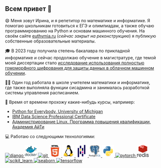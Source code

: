 ## Всем привет 👋
:smile: Меня зовут Ирина, и я репетитор по математике и информатике. Я помогаю школьникам готовиться к ЕГЭ и олимпиадам, а также обучаю программированию на Python и основам машинного обучения. На своём сайте [euthymia.ru](https://euthymia.ru) (*сейчас закрыт на реконструкцию*) я публикую собственные образовательные материалы.

:mortar_board: В 2023 году получила степень бакалавра по прикладной информатике и сейчас продолжаю обучение в магистратуре, где темой моей диссертации стало [исследование использования полностью гомоморфного шифрования для защиты данных в облачном машинном обучении](https://github.com/khaustova/fully-homomorphic-encryption-in-machine-learning).  

:woman_teacher: Один год работала в школе учителем математики и информатике, где также выполняла функции сисадмина и занималась разработкой системы управления расписанием.

:bookmark_tabs: Время от времени прохожу какие-нибудь курсы, например:  
- [Python for Everybody, University of Michigan](https://coursera.org/share/5a00a650ef0e0daa90867cda069e5cf1)
- [IBM Data Science Professional Certificate](https://coursera.org/share/35f6050969c6b74cb92f3da5e9391ab4)  
- [Администрирование Linux. Программа повышения квалификации, Академия АйТи](https://disk.yandex.ru/i/88UQ4zhC04QHew)  

:computer: Работаю со следующими технологиями:
<p align="left"> <a href="https://www.djangoproject.com/" target="_blank" rel="noreferrer"> <img src="https://cdn.worldvectorlogo.com/logos/django.svg" alt="django" width="40" height="40"/> </a> <a href="https://www.docker.com/" target="_blank" rel="noreferrer"> <img src="https://raw.githubusercontent.com/devicons/devicon/master/icons/docker/docker-original-wordmark.svg" alt="docker" width="40" height="40"/> </a> <a href="https://git-scm.com/" target="_blank" rel="noreferrer"> <img src="https://www.vectorlogo.zone/logos/git-scm/git-scm-icon.svg" alt="git" width="40" height="40"/> </a> <a href="https://www.w3.org/html/" target="_blank" rel="noreferrer"> <img src="https://raw.githubusercontent.com/devicons/devicon/master/icons/html5/html5-original-wordmark.svg" alt="html5" width="40" height="40"/> </a> <a href="https://www.linux.org/" target="_blank" rel="noreferrer"> <img src="https://raw.githubusercontent.com/devicons/devicon/master/icons/linux/linux-original.svg" alt="linux" width="40" height="40"/> </a> <a href="https://pandas.pydata.org/" target="_blank" rel="noreferrer"> <img src="https://raw.githubusercontent.com/devicons/devicon/2ae2a900d2f041da66e950e4d48052658d850630/icons/pandas/pandas-original.svg" alt="pandas" width="40" height="40"/> </a> <a href="https://www.postgresql.org" target="_blank" rel="noreferrer"> <img src="https://raw.githubusercontent.com/devicons/devicon/master/icons/postgresql/postgresql-original-wordmark.svg" alt="postgresql" width="40" height="40"/> </a> <a href="https://www.python.org" target="_blank" rel="noreferrer"> <img src="https://raw.githubusercontent.com/devicons/devicon/master/icons/python/python-original.svg" alt="python" width="40" height="40"/> </a> <a href="https://pytorch.org/" target="_blank" rel="noreferrer"> <img src="https://www.vectorlogo.zone/logos/pytorch/pytorch-icon.svg" alt="pytorch" width="40" height="40"/> </a> <a href="https://redis.io" target="_blank" rel="noreferrer"> <img src="https://raw.githubusercontent.com/devicons/devicon/master/icons/redis/redis-original-wordmark.svg" alt="redis" width="40" height="40"/> </a> <a href="https://scikit-learn.org/" target="_blank" rel="noreferrer"> <img src="https://upload.wikimedia.org/wikipedia/commons/0/05/Scikit_learn_logo_small.svg" alt="scikit_learn" width="40" height="40"/> </a> <a href="https://seaborn.pydata.org/" target="_blank" rel="noreferrer"> <img src="https://seaborn.pydata.org/_images/logo-mark-lightbg.svg" alt="seaborn" width="40" height="40"/> </a> <a href="https://www.tensorflow.org" target="_blank" rel="noreferrer"> <img src="https://www.vectorlogo.zone/logos/tensorflow/tensorflow-icon.svg" alt="tensorflow" width="40" height="40"/> </a> </p>
